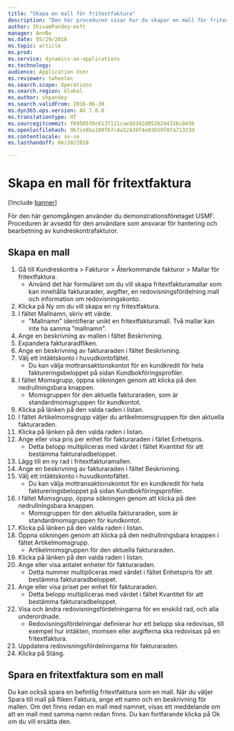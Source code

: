 ```yaml
--- 
title: "Skapa en mall för fritextfaktura"
description: "Den här proceduren visar hur du skapar en mall för fritextfaktura."
author: ShivamPandey-msft
manager: AnnBe
ms.date: 05/29/2018
ms.topic: article
ms.prod: 
ms.service: dynamics-ax-applications
ms.technology: 
audience: Application User
ms.reviewer: twheeloc
ms.search.scope: Operations
ms.search.region: Global
ms.author: shpandey
ms.search.validFrom: 2016-06-30
ms.dyn365.ops.version: AX 7.0.0
ms.translationtype: HT
ms.sourcegitcommit: f69505f0c6137121cae92d42d052b244326c8436
ms.openlocfilehash: 9b7ce8ba180f67c4a52439f4e03b59f07a71323d
ms.contentlocale: sv-se
ms.lasthandoff: 06/28/2018

---
```

# <a name="create-a-free-text-invoice-template"></a>Skapa en mall för fritextfaktura

[!include [banner](../includes/banner.md)]

För den här genomgången använder du demonstrationsföretaget USMF. Proceduren är avsedd för den användare som ansvarar för hantering och bearbetning av kundreskontrafakturor.

## <a name="create-a-template"></a>Skapa en mall

1. Gå till Kundreskontra > Fakturor > Återkommande fakturor > Mallar för fritextfaktura.
    * Använd det här formuläret om du vill skapa fritextfakturamallar som kan innehålla fakturarader, avgifter, en redovisningsfördelning mall och information om redovisningskonto.  
2. Klicka på Ny om du vill skapa en ny fritextfaktura.
3. I fältet Mallnamn, skriv ett värde.
    * "Mallnamn" identifierar unikt en fritextfakturamall. Två mallar kan inte ha samma ”mallnamn".  
4. Ange en beskrivning av mallen i fältet Beskrivning.
5. Expandera fakturaradfliken.
6. Ange en beskrivning av fakturaraden i fältet Beskrivning.
7. Välj ett intäktskonto i huvudkontofältet.
    * Du kan välja mottransaktionskontot för en kundkredit för hela faktureringsbeloppet på sidan Kundbokföringsprofiler.  
8. I fältet Momsgrupp, öppna sökningen genom att klicka på den nedrullningsbara knappen.
    * Momsgruppen för den aktuella fakturaraden, som är standardmomsgruppen för kundkontot.  
9. Klicka på länken på den valda raden i listan.
10. I fältet Artikelmomsgrupp väljer du artikelmomsgruppen för den aktuella fakturaraden.
11. Klicka på länken på den valda raden i listan.
12. Ange eller visa pris per enhet för fakturaraden i fältet Enhetspris.
    * Detta belopp multipliceras med värdet i fältet Kvantitet för att bestämma fakturaradbeloppet.  
13. Lägg till en ny rad i fritextfakturamallen.
14. Ange en beskrivning av fakturaraden i fältet Beskrivning.
15. Välj ett intäktskonto i huvudkontofältet.
    * Du kan välja mottransaktionskontot för en kundkredit för hela faktureringsbeloppet på sidan Kundbokföringsprofiler.  
16. I fältet Momsgrupp, öppna sökningen genom att klicka på den nedrullningsbara knappen.
    * Momsgruppen för den aktuella fakturaraden, som är standardmomsgruppen för kundkontot.  
17. Klicka på länken på den valda raden i listan.
18. Öppna sökningen genom att klicka på den nedrullningsbara knappen i fältet Artikelmomsgrupp.
    * Artikelmomsgruppen för den aktuella fakturaraden.  
19. Klicka på länken på den valda raden i listan.
20. Ange eller visa antalet enheter för fakturaraden.
    * Detta nummer multipliceras med värdet i fältet Enhetspris för att bestämma fakturaradbeloppet.  
21. Ange eller visa priset per enhet för fakturaraden. 
    * Detta belopp multipliceras med värdet i fältet Kvantitet för att bestämma fakturaradbeloppet.  
22. Visa och ändra redovisningsfördelningarna för en enskild rad, och alla underordnade.
    * Redovisningsfördelningar definierar hur ett belopp ska redovisas, till exempel hur intäkten, momsen eller avgifterna ska redovisas på en fritextfaktura.  
23. Uppdatera redovisningsfördelningarna för fakturaraden.
24. Klicka på Stäng.

## <a name="save-a-free-text-invoice-as-a-template"></a>Spara en fritextfaktura som en mall
Du kan också spara en befintlig fritextfaktura som en mall. När du väljer Spara till mall på fliken Faktura, ange ett namn och en beskrivning för mallen. Om det finns redan en mall med namnet, visas ett meddelande om att en mall med samma namn redan finns. Du kan fortfarande klicka på Ok om du vill ersätta den. 


